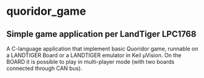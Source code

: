 # quoridor_game
## Simple game application per LandTiger LPC1768
A C-language application that implement basic Quoridor game, runnable on a LANDTIGER Board or a  LANDTIGER emulator in Keil µVision. On the BOARD it is possible to play in multi-player mode (with two boards connected through CAN bus).

